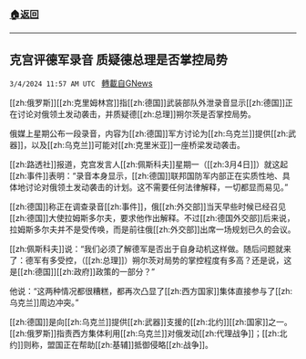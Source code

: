 ###  [:house:返回](README.md)
---


## 克宫评德军录音 质疑德总理是否掌控局势
`3/4/2024 11:57 AM UTC ` [轉載自GNews](https://gnews.org/articles/2363585)

[[zh:俄罗斯]][[zh:克里姆林宫]]指[[zh:德国]]武装部队外泄录音显示[[zh:德国]]正在讨论对俄领土发动袭击，并质疑德[[zh:总理]]朔尔茨是否掌控局势。

俄媒上星期公布一段录音，内容为[[zh:德国]]军方讨论为[[zh:乌克兰]]提供[[zh:武器]]，以及[[zh:乌克兰]]可能对[[zh:克里米亚]]一座桥梁发动袭击。

[[zh:路透社]]报道，克宫发言人[[zh:佩斯科夫]]星期一（[[zh:3月4日]]）就这起[[zh:事件]]表明：“录音本身显示，[[zh:德国]]联邦国防军内部正在实质性地、具体地讨论对俄领土发动袭击的计划。这不需要任何法律解释，一切都显而易见。”

[[zh:德国]]称正在调查录音[[zh:事件]]，俄[[zh:外交部]]当天早些时候已经召见[[zh:德国]]大使拉姆斯多尔夫，要求他作出解释。不过[[zh:德国外交部]]后来说，拉姆斯多尔夫并不是受传唤，而是前往俄[[zh:外交部]]出席一场规划已久的会议。

[[zh:佩斯科夫]]说：“我们必须了解德军是否出于自身动机这样做。随后问题就来了：德军有多受控，（[[zh:总理]]）朔尔茨对局势的掌控程度有多高？还是说，这是[[zh:德国]][[zh:政府]]政策的一部分？”

他说：“这两种情况都很糟糕，都再次凸显了[[zh:西方国家]]集体直接参与了[[zh:乌克兰]]周边冲突。”

[[zh:德国]]是向[[zh:乌克兰]]提供[[zh:武器]]支援的[[zh:北约]][[zh:国家]]之一。[[zh:俄罗斯]]指责西方集体利用[[zh:乌克兰]]对俄发动[[zh:代理战争]]；[[zh:北约]]则称，盟国正在帮助[[zh:基辅]]抵御侵略[[zh:战争]]。

